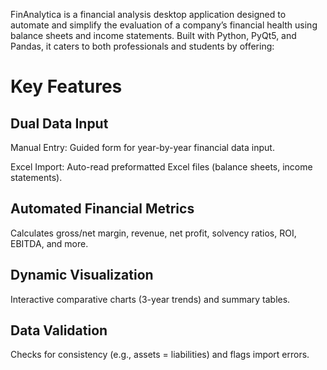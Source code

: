 FinAnalytica is a financial analysis desktop application designed to automate and simplify the evaluation of a company’s financial health using balance sheets and income statements. Built with Python, PyQt5, and Pandas, it caters to both professionals and students by offering:

# Key Features
## Dual Data Input

Manual Entry: Guided form for year-by-year financial data input.

Excel Import: Auto-read preformatted Excel files (balance sheets, income statements).

## Automated Financial Metrics

Calculates gross/net margin, revenue, net profit, solvency ratios, ROI, EBITDA, and more.

## Dynamic Visualization

Interactive comparative charts (3-year trends) and summary tables.

## Data Validation

Checks for consistency (e.g., assets = liabilities) and flags import errors.
